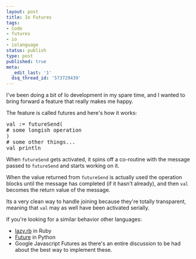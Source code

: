 ```yaml
---
layout: post
title: Io Futures
tags:
- Code
- futures
- io
- iolanguage
status: publish
type: post
published: true
meta:
  _edit_last: '1'
  dsq_thread_id: '573729439'
---
```

I've been doing a bit of Io development in my spare time, and I wanted to bring forward a feature that really makes me happy.

The feature is called  futures  and here's how it works:

<pre>
val := futureSend(
# some longish operation
)
# some other things...
val println
</pre>

When <code>futureSend</code> gets activated, it spins off a co-routine with the message passed to <code>futureSend</code> and starts working on it.

When the value returned from <code>futureSend</code> is actually used   the operation blocks until the message has completed (if it hasn't already), and then <code>val</code> becomes the return value of the message.

Its a very clean way to handle joining because they're totally transparent, meaning that <code>val</code> may as well have been activated serially.

If you're looking for a similar behavior other languages:
<ul>
	<li><a href="http://moonbase.rydia.net/software/lazy.rb/">lazy.rb</a> in Ruby</li>
	<li><a href="http://docs.python.org/dev/library/concurrent.futures.html">Future</a> in Python</li>
	<li>Google  Javascript Futures  as there's an entire discussion to be had about the best way to implement these.</li>
</ul>
